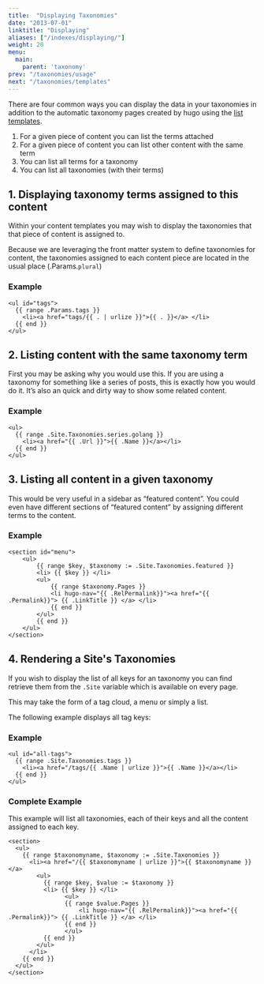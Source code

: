 ```yaml
---
title:  "Displaying Taxonomies"
date: "2013-07-01"
linktitle: "Displaying"
aliases: ["/indexes/displaying/"]
weight: 20
menu:
  main:
    parent: 'taxonomy'
prev: "/taxonomies/usage"
next: "/taxonomies/templates"
---
```


There are four common ways you can display the data in your
taxonomies in addition to the automatic taxonomy pages created by hugo
using the [list templates](/templates/list).

1. For a given piece of content you can list the terms attached 
2. For a given piece of content you can list other content with the same
   term
3. You can list all terms for a taxonomy
4. You can list all taxonomies (with their terms)

## 1. Displaying taxonomy terms assigned to this content

Within your content templates you may wish to display 
the taxonomies that that piece of content is assigned to.

Because we are leveraging the front matter system to 
define taxonomies for content, the taxonomies assigned to 
each content piece are located in the usual place 
(.Params.`plural`)

### Example

    <ul id="tags">
      {{ range .Params.tags }}
        <li><a href="tags/{{ . | urlize }}">{{ . }}</a> </li>
      {{ end }}
    </ul>

## 2. Listing content with the same taxonomy term

First you may be asking why you would use this. If you are using a
taxonomy for something like a series of posts, this is exactly how you
would do it. It’s also an quick and dirty way to show some related
content.


### Example

    <ul>
      {{ range .Site.Taxonomies.series.golang }}
        <li><a href="{{ .Url }}">{{ .Name }}</a></li>
      {{ end }}
    </ul>

## 3. Listing all content in a given taxonomy

This would be very useful in a sidebar as “featured content”. You could
even have different sections of “featured content” by assigning
different terms to the content.

### Example

    <section id="menu">
        <ul>
            {{ range $key, $taxonomy := .Site.Taxonomies.featured }}
            <li> {{ $key }} </li>
            <ul>
                {{ range $taxonomy.Pages }}
                <li hugo-nav="{{ .RelPermalink}}"><a href="{{ .Permalink}}"> {{ .LinkTitle }} </a> </li>
                {{ end }}
            </ul>
            {{ end }}
        </ul>
    </section>


## 4. Rendering a Site's Taxonomies

If you wish to display the list of all keys for an taxonomy you can find retrieve
them from the `.Site` variable which is available on every page.

This may take the form of a tag cloud, a menu or simply a list.

The following example displays all tag keys:

### Example

    <ul id="all-tags">
      {{ range .Site.Taxonomies.tags }}
        <li><a href="/tags/{{ .Name | urlize }}">{{ .Name }}</a></li>  
      {{ end }}
    </ul>

### Complete Example
This example will list all taxonomies, each of their keys and all the content assigned to each key.

    <section>
      <ul>
        {{ range $taxonomyname, $taxonomy := .Site.Taxonomies }}
          <li><a href="/{{ $taxonomyname | urlize }}">{{ $taxonomyname }}</a> 
            <ul>
              {{ range $key, $value := $taxonomy }}
              <li> {{ $key }} </li>
                    <ul>
                    {{ range $value.Pages }}
                        <li hugo-nav="{{ .RelPermalink}}"><a href="{{ .Permalink}}"> {{ .LinkTitle }} </a> </li>
                    {{ end }}
                    </ul>
              {{ end }}
            </ul>
          </li> 
        {{ end }}
      </ul>
    </section>

